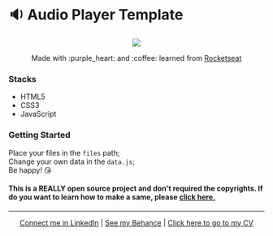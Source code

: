 # :sound: Audio Player Template
<p align="center">
<img src="presentation/readme/presentation.png" />
</p>

<p align="center">
Made with :purple_heart: and :coffee: learned from <a href="http://github.com/rocketseat/">Rocketseat</a>
</p>

### Stacks

- HTML5
- CSS3
- JavaScript

### Getting Started

Place your files in the `files` path;<br/>
Change your own data in the `data.js`;<br/>
Be happy! :kissing_heart:

#### This is a REALLY open source project and don't required the copyrights. If do you want to learn how to make a same, please <a href="https://www.youtube.com/watch?v=vqrjFnq3-uo&feature=youtu.be">click here.</a>

<hr/>
<p align="center">
<a href="http://linkedin.com/in/leonardoalmeida99">Connect me in LinkedIn</a> | <a href="http://behance.net/almeida99">See my Behance</a> | <a href="https://leunardo.dev">Click here to go to my CV</a>
</p>